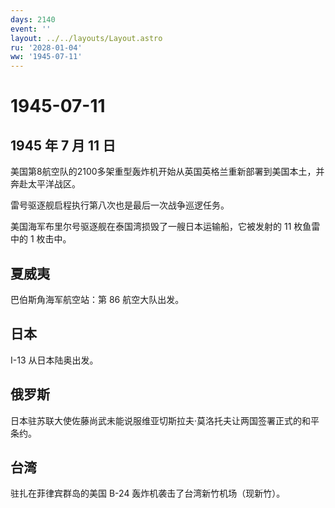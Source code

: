 ```yaml
---
days: 2140
event: ''
layout: ../../layouts/Layout.astro
ru: '2028-01-04'
ww: '1945-07-11'
---
```


# 1945-07-11

## 1945 年 7 月 11 日

美国第8航空队的2100多架重型轰炸机开始从英国英格兰重新部署到美国本土，并奔赴太平洋战区。

雷号驱逐舰启程执行第八次也是最后一次战争巡逻任务。

美国海军布里尔号驱逐舰在泰国湾损毁了一艘日本运输船，它被发射的 11
枚鱼雷中的 1 枚击中。

## 夏威夷

巴伯斯角海军航空站：第 86 航空大队出发。

## 日本

I-13 从日本陆奥出发。

## 俄罗斯

日本驻苏联大使佐藤尚武未能说服维亚切斯拉夫·莫洛托夫让两国签署正式的和平条约。

## 台湾

驻扎在菲律宾群岛的美国 B-24 轰炸机袭击了台湾新竹机场（现新竹）。